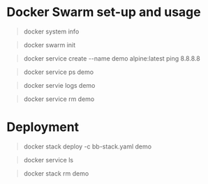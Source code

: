 # Docker Swarm set-up and usage

> docker system info

> docker swarm init

> docker service create --name demo alpine:latest ping 8.8.8.8

> docker service ps demo

> docker servie logs demo

> docker service rm demo

# Deployment

> docker stack deploy -c bb-stack.yaml demo

> docker service ls

> docker stack rm demo